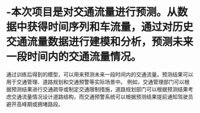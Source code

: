  # -本次项目是对交通流量进行预测。从数据中获得时间序列和车流量，通过对历史交通流量数据进行建模和分析，预测未来一段时间内的交通流量情况。
通过训练后得到的模型，可以用来预测未来一段时间内的交通流量。预测结果可以用于交通管理、道路规划和交通预警等实际场景中。
例如，交通管理部门可以根据预测结果进行交通疏导或制定交通限制措施，道路规划部门可以根据预测结果考虑交通流量情况设计道路结构，而交通预警系统可以根据预测结果提前通知驾驶员避开高峰期或拥堵路段。
